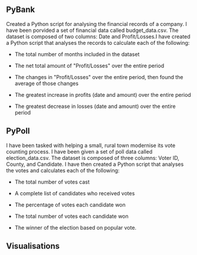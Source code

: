 ## PyBank
Created a Python script for analysing the financial records of a company. I have been porvided a set of financial data called budget_data.csv. The dataset is composed of two columns: Date and Profit/Losses.I have created a Python script that analyses the records to calculate each of the following:

- The total number of months included in the dataset

- The net total amount of "Profit/Losses" over the entire period

- The changes in "Profit/Losses" over the entire period, then found the average of those changes

- The greatest increase in profits (date and amount) over the entire period

- The greatest decrease in losses (date and amount) over the entire period

## PyPoll
I have been tasked with helping a small, rural town modernise its vote counting process. I have been given a set of poll data called election_data.csv. The dataset is composed of three columns: Voter ID, County, and Candidate. I have then created a Python script that analyses the votes and calculates each of the following:

- The total number of votes cast

- A complete list of candidates who received votes

- The percentage of votes each candidate won

- The total number of votes each candidate won

- The winner of the election based on popular vote.

## Visualisations



